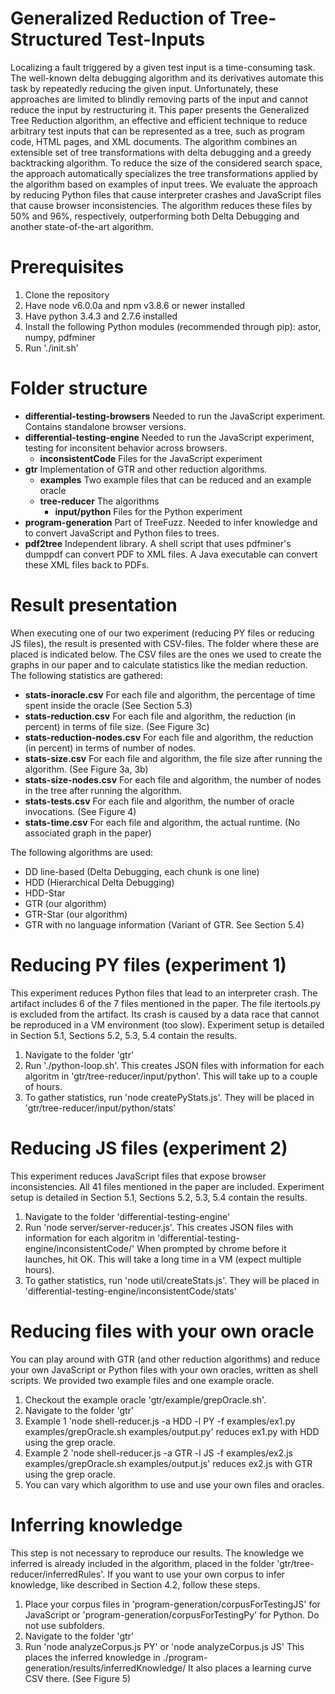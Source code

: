 Generalized Reduction of Tree-Structured Test-Inputs
====================================================
Localizing a fault triggered by a given test input is a time-consuming
task. The well-known delta debugging algorithm and its derivatives
automate this task by repeatedly reducing the given input. Unfortunately,
these approaches are limited to blindly removing parts
of the input and cannot reduce the input by restructuring it. This
paper presents the Generalized Tree Reduction algorithm, an effective
and efficient technique to reduce arbitrary test inputs that can
be represented as a tree, such as program code, HTML pages, and
XML documents. The algorithm combines an extensible set of tree
transformations with delta debugging and a greedy backtracking
algorithm. To reduce the size of the considered search space, the approach
automatically specializes the tree transformations applied by
the algorithm based on examples of input trees. We evaluate the approach
by reducing Python files that cause interpreter crashes and
JavaScript files that cause browser inconsistencies. The algorithm
reduces these files by 50% and 96%, respectively, outperforming
both Delta Debugging and another state-of-the-art algorithm.

Prerequisites
=============
1. Clone the repository
2. Have node v6.0.0a and npm v3.8.6 or newer installed
3. Have python 3.4.3 and 2.7.6 installed
4. Install the following Python modules (recommended through pip): astor, numpy, pdfminer
5. Run './init.sh'


Folder structure
================
- **differential-testing-browsers** Needed to run the JavaScript experiment. Contains standalone browser versions.
- **differential-testing-engine** Needed to run the JavaScript experiment, 
  testing for inconsitent behavior across browsers. 
  - **inconsistentCode** Files for the JavaScript experiment
- **gtr** Implementation of GTR and other reduction algorithms.
  - **examples** Two example files that can be reduced and an example oracle
  - **tree-reducer** The algorithms
    - **input/python** Files for the Python experiment
- **program-generation** Part of TreeFuzz. Needed to infer knowledge
  and to convert JavaScript and Python files to trees.
- **pdf2tree** Independent library. A shell script that uses pdfminer's dumppdf can convert PDF to XML files. A Java executable
  can convert these XML files back to PDFs.
  
Result presentation
===================
When executing one of our two experiment (reducing PY files or reducing JS files), the result
is presented with CSV-files. The folder where these are placed is indicated below. The CSV
files are the ones we used to create the graphs in our paper and to calculate statistics like
the median reduction. The following statistics are gathered:
- **stats-inoracle.csv** For each file and algorithm, the percentage of time spent inside the oracle (See Section 5.3)
- **stats-reduction.csv** For each file and algorithm, the reduction (in percent) in terms of file size. (See Figure 3c)
- **stats-reduction-nodes.csv** For each file and algorithm, the reduction (in percent) in terms of number of nodes.
- **stats-size.csv** For each file and algorithm, the file size after running the algorithm. (See Figure 3a, 3b)
- **stats-size-nodes.csv** For each file and algorithm, the number of nodes in the tree after running the algorithm.
- **stats-tests.csv** For each file and algorithm, the number of oracle invocations. (See Figure 4)
- **stats-time.csv** For each file and algorithm, the actual runtime. (No associated graph in the paper)

The following algorithms are used:
- DD line-based (Delta Debugging, each chunk is one line)
- HDD (Hierarchical Delta Debugging)
- HDD-Star
- GTR (our algorithm)
- GTR-Star (our algorithm)
- GTR with no language information (Variant of GTR. See Section 5.4)

Reducing PY files (experiment 1)
================================
This experiment reduces Python files that lead to an interpreter crash. The artifact includes 6 of the 7 files
mentioned in the paper. The file itertools.py is excluded from the artifact. Its crash is caused by a data race
that cannot be reproduced in a VM environment (too slow). Experiment setup is detailed in Section 5.1,
Sections 5.2, 5.3, 5.4 contain the results.

1. Navigate to the folder 'gtr'
2. Run './python-loop.sh'. This creates JSON files with information for each algoritm in 'gtr/tree-reducer/input/python'. This will take up to a couple of hours.
3. To gather statistics, run 'node createPyStats.js'. They will be placed in 'gtr/tree-reducer/input/python/stats'


Reducing JS files (experiment 2)
================================
This experiment reduces JavaScript files that expose browser inconsistencies. All 41 files mentioned in the paper
are included. Experiment setup is detailed in Section 5.1, Sections 5.2, 5.3, 5.4 contain the results.

1. Navigate to the folder 'differential-testing-engine'
2. Run 'node server/server-reducer.js'. This creates JSON files with information for each algoritm in 'differential-testing-engine/inconsistentCode/'
   When prompted by chrome before it launches, hit OK. This will take a long time in a VM (expect multiple hours).
3. To gather statistics, run 'node util/createStats.js'. They will be placed in 'differential-testing-engine/inconsistentCode/stats'


Reducing files with your own oracle
===================================
You can play around with GTR (and other reduction algorithms) and reduce your own JavaScript
or Python files with your own oracles, written as shell scripts. We provided two example files
and one example oracle.

1. Checkout the example oracle 'gtr/example/grepOracle.sh'.
2. Navigate to the folder 'gtr'
3. Example 1 'node shell-reducer.js -a HDD -l PY -f examples/ex1.py examples/grepOracle.sh examples/output.py' reduces ex1.py with HDD using the grep oracle.
4. Example 2 'node shell-reducer.js -a GTR -l JS -f examples/ex2.js examples/grepOracle.sh examples/output.js' reduces ex2.js with GTR using the grep oracle.
5. You can vary which algorithm to use and use your own files and oracles.


Inferring knowledge
===================
This step is not necessary to reproduce our results. The knowledge we inferred is already included
in the algorithm, placed in the folder 'gtr/tree-reducer/inferredRules'. If you want to use your own
corpus to infer knowledge, like described in Section 4.2, follow these steps.

1. Place your corpus files in 'program-generation/corpusForTestingJS' for JavaScript or 'program-generation/corpusForTestingPy' for Python. Do not use subfolders.
2. Navigate to the folder 'gtr'
3. Run 'node analyzeCorpus.js PY' or 'node analyzeCorpus.js JS'
   This places the inferred knowledge in ./program-generation/results/inferredKnowledge/
   It also places a learning curve CSV there. (See Figure 5)